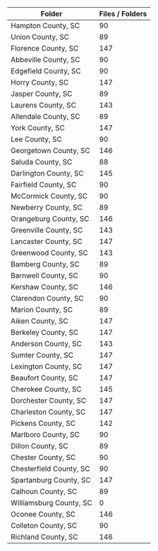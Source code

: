 | Folder                  |   Files / Folders |
|-------------------------|-------------------|
| Hampton County, SC      |                90 |
| Union County, SC        |                89 |
| Florence County, SC     |               147 |
| Abbeville County, SC    |                90 |
| Edgefield County, SC    |                90 |
| Horry County, SC        |               147 |
| Jasper County, SC       |                89 |
| Laurens County, SC      |               143 |
| Allendale County, SC    |                89 |
| York County, SC         |               147 |
| Lee County, SC          |                90 |
| Georgetown County, SC   |               146 |
| Saluda County, SC       |                88 |
| Darlington County, SC   |               145 |
| Fairfield County, SC    |                90 |
| McCormick County, SC    |                90 |
| Newberry County, SC     |                89 |
| Orangeburg County, SC   |               146 |
| Greenville County, SC   |               143 |
| Lancaster County, SC    |               147 |
| Greenwood County, SC    |               143 |
| Bamberg County, SC      |                89 |
| Barnwell County, SC     |                90 |
| Kershaw County, SC      |               146 |
| Clarendon County, SC    |                90 |
| Marion County, SC       |                89 |
| Aiken County, SC        |               147 |
| Berkeley County, SC     |               147 |
| Anderson County, SC     |               143 |
| Sumter County, SC       |               147 |
| Lexington County, SC    |               147 |
| Beaufort County, SC     |               147 |
| Cherokee County, SC     |               145 |
| Dorchester County, SC   |               147 |
| Charleston County, SC   |               147 |
| Pickens County, SC      |               142 |
| Marlboro County, SC     |                90 |
| Dillon County, SC       |                89 |
| Chester County, SC      |                90 |
| Chesterfield County, SC |                90 |
| Spartanburg County, SC  |               147 |
| Calhoun County, SC      |                89 |
| Williamsburg County, SC |                 0 |
| Oconee County, SC       |               146 |
| Colleton County, SC     |                90 |
| Richland County, SC     |               146 |